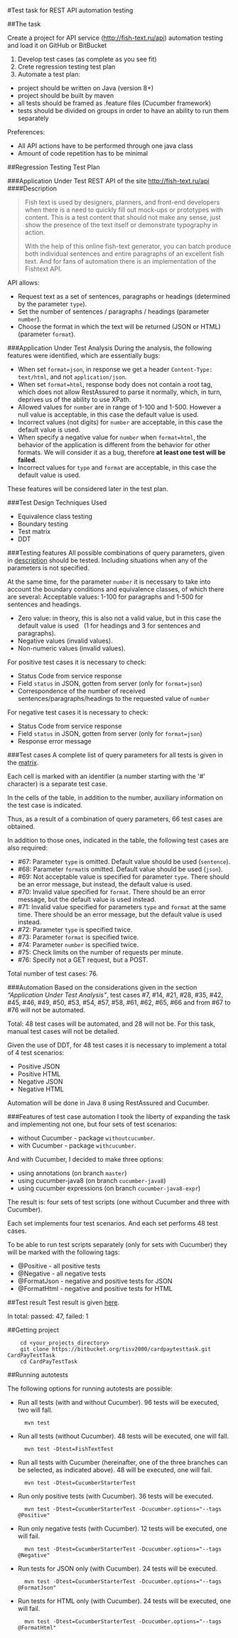 #Test task for REST API automation testing

##The task

Create a project for API service (http://fish-text.ru/api) automation testing and load it on GitHub or BitBucket

1. Develop test cases (as complete as you see fit)
2. Crete regression testing test plan
3. Automate a test plan:
* project should be written on Java (version 8+)
* project should be built by maven
* all tests should be framed as .feature files (Cucumber framework)
* tests should be divided on groups in order to have an ability to run them separately

Preferences:
* All API actions have to be performed through one java class
* Amount of code repetition has to be minimal


##Regression Testing Test Plan

###Application Under Test
REST API of the site http://fish-text.ru/api
####Description
>Fish text is used by designers, planners, and front-end developers when there is a need to quickly fill out mock-ups or prototypes with content. This is a test content that should not make any sense, just show the presence of the text itself or demonstrate typography in action.
>
>With the help of this online fish-text generator, you can batch produce both individual sentences and entire paragraphs of an excellent fish text. And for fans of automation there is an implementation of the Fishtext API.

API allows:
* Request text as a set of sentences, paragraphs or headings (determined by the parameter `type`).
* Set the number of sentences / paragraphs / headings (parameter `number`).
* Choose the format in which the text will be returned (JSON or HTML) (parameter `format`).

###Application Under Test Analysis
During the analysis, the following features were identified, which are essentially bugs:

* When set `format=json`, in response we get a header `Content-Type: text/html`, and not `application/json`.
* When set `format=html`, response body does not contain a root tag, which does not allow RestAssured to parse it normally, which, in turn, deprives us of the ability to use XPath.
* Allowed values for `number` are in range of 1-100 and 1-500. However a null value is acceptable, in this case the default value is used. 
* Incorrect values (not digits) for `number` are acceptable, in this case the default value is used.
* When specify a negative value for `number` when `format=html`, the behavior of the application is different from the behavior for other formats. We will consider it as a bug, therefore **at least one test will be failed**.
* Incorrect values for `type` and `format` are acceptable, in this case the default value is used.

These features will be considered later in the test plan.

###Test Design Techniques Used
* Equivalence class testing
* Boundary testing
* Test matrix
* DDT

###Testing features
All possible combinations of query parameters, given in [description](http://fish-text.ru/api) should be tested. Including situations when any of the parameters is not specified.

At the same time, for the parameter `number` it is necessary to take into account the boundary conditions and equivalence classes, of which there are several: Acceptable values: 1-100 for paragraphs and 1-500 for sentences and headings.
* Zero value: in theory, this is also not a valid value, but in this case the default value is used
    (1 for headings and 3 for sentences and paragraphs).
* Negative values (invalid values).
* Non-numeric values (invalid values).

For positive test cases it is necessary to check:
* Status Code from service response
* Field `status` in JSON, gotten from server (only for `format=json`)
* Correspondence of the number of received sentences/paragraphs/headings to the requested value of `number`

For negative test cases it is necessary to check:
* Status Code from service response
* Field `status` in JSON, gotten from server (only for `format=json`)
* Response error message

###Test cases
A complete list of query parameters for all tests is given in the [matrix](https://drive.google.com/open?id=1eIT7GlUStORdLDSV015jx6Fp1GPl9zFslxRn7TZSzhQ).

Each cell is marked with an identifier (a number starting with the '#' character) is a separate test case.

In the cells of the table, in addition to the number, auxiliary information on the test case is indicated.

Thus, as a result of a combination of query parameters, 66 test cases are obtained.

In addition to those ones, indicated in the table, the following test cases are also required:

* \#67: Parameter `type` is omitted. Default value should be used (`sentence`).
* \#68: Parameter `format`is omitted. Default value should be used (`json`).
* \#69: Not acceptable value is specified for parameter `type`. There should be an error message, but instead, the default value is used.
* \#70: Invalid value specified for `format`. There should be an error message, but the default value is used instead.
* \#71: Invalid value specified for parameters `type` and `format` at the same time. There should be an error message, but the default value is used instead.
* \#72: Parameter `type` is specified twice.
* \#73: Parameter `format` is specified twice.
* \#74: Parameter `number` is specified twice.
* \#75: Check limits on the number of requests per minute.
* \#76: Specify not a GET request, but a POST.
 

Total number of test cases: 76.

###Automation
Based on the considerations given in the section *“Application Under Test Analysis”*,  test cases #7, #14, #21, #28, #35, #42, #45, #46, #49, #50, #53, #54, #57, #58, #61, #62, #65, #66 and from #67 to #76 will not be automated.

Total: 48 test cases will be automated, and 28 will not be.
For this task, manual test cases will not be detailed.

Given the use of DDT, for 48 test cases it is necessary to implement a total of 4 test scenarios:
* Positive JSON
* Positive HTML
* Negative JSON
* Negative HTML

Automation will be done in Java 8 using RestAssured and Cucumber.

###Features of test case automation
I took the liberty of expanding the task and implementing not one, but four sets of test scenarios:
* without Cucumber - package `withoutcucumber`.
* with Cucumber - package `withcucumber`.

And with Cucumber, I decided to make three options:
* using annotations (on branch `master`)
* using cucumber-java8 (on branch `cucumber-java8`)
* using cucumber expressions (on branch `cucumber-java8-expr`)

The result is: four sets of test scripts (one without Cucumber and three with Cucumber).

Each set implements four test scenarios. And each set performs 48 test cases.

To be able to run test scripts separately (only for sets with Cucumber) they will be marked with the following tags:
* @Positive - all positive tests
* @Negative - all negative tests
* @FormatJson - negative and positive tests for JSON
* @FormatHtml - negative and positive tests for HTML

##Test result
Test result is given [here](https://drive.google.com/open?id=1Q9YU6vkdHI_v6E7NIISs7ENZJKq6N2rHy4v6yG4xIz8).

In total: passed: 47, failed: 1

##Getting project

        cd <your_projects_directory>
        git clone https://bitbucket.org/tisv2000/cardpaytesttask.git CardPayTestTask
        cd CardPayTestTask

##Running autotests

The following options for running autotests are possible:

* Run all tests (with and without Cucumber). 96 tests will be executed, two will fall.

        mvn test

* Run all tests (without Cucumber). 48 tests will be executed, one will fall.

        mvn test -Dtest=FishTextTest

* Run all tests with Cucumber (hereinafter, one of the three branches can be selected, as indicated above). 48 will be executed, one will fail.

        mvn test -Dtest=CucumberStarterTest

* Run only positive tests (with Cucumber). 36 tests will be executed.

        mvn test -Dtest=CucumberStarterTest -Dcucumber.options="--tags @Positive"

* Run only negative tests (with Cucumber). 12 tests will be executed, one will fail.

        mvn test -Dtest=CucumberStarterTest -Dcucumber.options="--tags @Negative" 

* Run tests for JSON only (with Cucumber). 24 tests will be executed.

        mvn test -Dtest=CucumberStarterTest -Dcucumber.options="--tags @FormatJson" 

* Run tests for HTML only (with Cucumber). 24 tests will be executed, one will fail.

        mvn test -Dtest=CucumberStarterTest -Dcucumber.options="--tags @FormatHtml" 